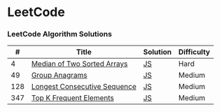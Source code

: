 # LeetCode

### LeetCode Algorithm Solutions

| #    | Title                                             | Solution                    | Difficulty |
| ---- | ------------------------------------------------- | --------------------------- | ---------- |
| 4 | [Median of Two Sorted Arrays](https://leetcode.com/problems/median-of-two-sorted-arrays/description/) | [JS](https://github.com/tunhnakca/leetcode/blob/main/algorithms/javascript/medianOfTwoSortedArrays.js) | Hard    
| 49 | [Group Anagrams](https://leetcode.com/problems/group-anagrams/description/) | [JS](https://github.com/tunhnakca/leetcode/blob/main/algorithms/javascript/groupAnagrams.js) | Medium  
| 128 | [Longest Consecutive Sequence](https://leetcode.com/problems/longest-consecutive-sequence/description/) | [JS](https://github.com/tunhnakca/leetcode/blob/main/algorithms/javascript/longestConsecutiveSequence.js) | Medium  
| 347 | [Top K Frequent Elements](https://leetcode.com/problems/top-k-frequent-elements/description/) | [JS](https://github.com/tunhnakca/leetcode/blob/main/algorithms/javascript/topKFrequentElements.js) | Medium  
